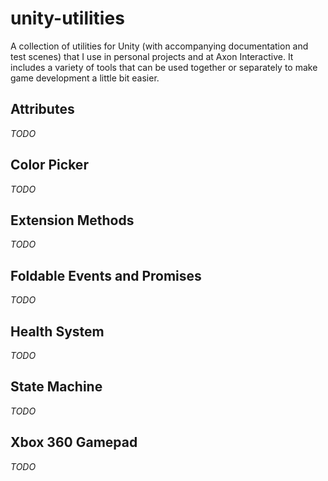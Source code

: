 unity-utilities
===============

A collection of utilities for Unity (with accompanying documentation and test scenes) that I use in personal projects and at Axon Interactive. It includes a variety of tools that can be used together or separately to make game development a little bit easier.

## Attributes

*TODO*

## Color Picker

*TODO*

## Extension Methods

*TODO*

## Foldable Events and Promises

*TODO*

## Health System

*TODO*

## State Machine

*TODO*

## Xbox 360 Gamepad

*TODO*
